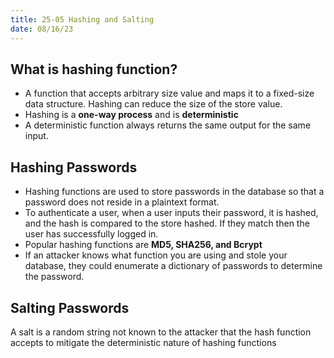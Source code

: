 ```yaml
---
title: 25-05 Hashing and Salting
date: 08/16/23
---
```


## What is hashing function?

* A function that accepts arbitrary size value and maps it to a fixed-size data structure. Hashing can reduce the size of the store value.
* Hashing is a **one-way process** and is **deterministic**
* A deterministic function always returns the same output for the same input.

## Hashing Passwords

* Hashing functions are used to store passwords in the database so that a password does not reside in a plaintext format.
* To authenticate a user, when a user inputs their password, it is hashed, and the hash is compared to the store hashed. If they match then the user has successfully logged in.
* Popular hashing functions are **MD5, SHA256, and Bcrypt**
* If an attacker knows what function you are using and stole your database, they could enumerate a dictionary of passwords to determine the password.

## Salting Passwords

A salt is a random string not known to the attacker that the hash function accepts to mitigate the deterministic nature of hashing functions
